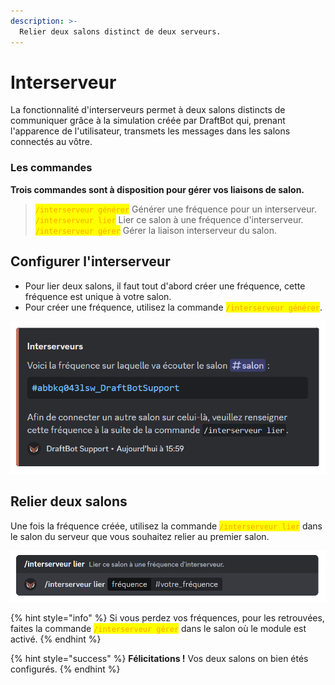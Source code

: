 ```yaml
---
description: >-
  Relier deux salons distinct de deux serveurs.
---
```


# Interserveur

La fonctionnalité d'interserveurs permet à deux salons distincts de communiquer grâce à la simulation créée par DraftBot qui, prenant l'apparence de l'utilisateur, transmets les messages dans les salons connectés au vôtre.

### Les commandes
**Trois commandes sont à disposition pour gérer vos liaisons de salon.**

> <mark style="color:orange;">`/interserveur générer`</mark> Générer une fréquence pour un interserveur.\
<mark style="color:orange;">`/interserveur lier`</mark> Lier ce salon à une fréquence d'interserveur.\
<mark style="color:orange;">`/interserveur gérer`</mark> Gérer la liaison interserveur du salon.


## Configurer l'interserveur
- Pour lier deux salons, il faut tout d'abord créer une fréquence, cette fréquence est unique à votre salon.
- Pour créer une fréquence, utilisez la commande <mark style="color:orange;">`/interserveur générer`</mark>.

![Réponse de Draftbot lors de l'exécution de la commande](../.gitbook/assets/interservers/interserver_generate.png)

## Relier deux salons
Une fois la fréquence créée, utilisez la commande <mark style="color:orange;">`/interserveur lier`</mark> dans le salon du serveur que vous souhaitez relier au premier salon.

![Exemple de la commande à effectuer lors de la liaison des deux salons](../.gitbook/assets/interservers/interserver_link.png)

{% hint style="info" %}
Si vous perdez vos fréquences, pour les retrouvées, faites la commande <mark style="color:orange;">`/interserveur gérer`</mark> dans le salon où le module est activé.
{% endhint %}

{% hint style="success" %}
**Félicitations !** Vos deux salons on bien étés configurés.
{% endhint %}